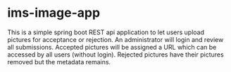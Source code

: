 # ims-image-app
This is a simple spring boot REST api application to let users upload pictures for acceptance or rejection. An administrator will login and review all submissions. Accepted pictures will be assigned a URL which can be accessed by all users (without login). Rejected pictures have their pictures removed but the metadata remains.
